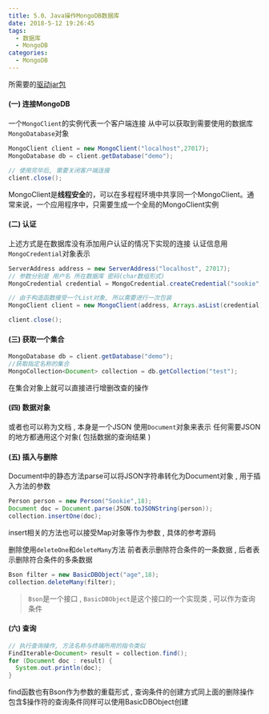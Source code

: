 ```yaml
---
title: 5.0、Java操作MongoDB数据库
date: 2018-5-12 19:26:45
tags: 
  - 数据库
  - MongoDB
categories: 
  - MongoDB
---
```


所需要的[驱动jar包](http://mvnrepository.com/artifact/org.mongodb/mongo-java-driver)

<!-- more -->
#### (一) 连接MongoDB
一个`MongoClient`的实例代表一个客户端连接
从中可以获取到需要使用的数据库`MongoDatabase`对象
```java
MongoClient client = new MongoClient("localhost",27017);
MongoDatabase db = client.getDatabase("demo");

// 使用完毕后, 需要关闭客户端连接
client.close();
```

MongoClient是**线程安全**的，可以在多程程环境中共享同一个MongoClient。通常来说，一个应用程序中，只需要生成一个全局的MongoClient实例

#### (二) 认证
上述方式是在数据库没有添加用户认证的情况下实现的连接
认证信息用`MongoCredential`对象表示
```java
ServerAddress address = new ServerAddress("localhost", 27017);
// 参数分别是 用户名 所在数据库 密码(char数组形式)
MongoCredential credential = MongoCredential.createCredential("sookie", "demo", "123456".toCharArray());

// 由于构造函数接受一个List对象, 所以需要进行一次包装
MongoClient client = new MongoClient(address, Arrays.asList(credential));

client.close();
```
#### (三) 获取一个集合
```java
MongoDatabase db = client.getDatabase("demo");
//获取指定名称的集合
MongoCollection<Document> collection = db.getCollection("test");
```
在集合对象上就可以直接进行增删改查的操作

#### (四) 数据对象
或者也可以称为文档 , 本身是一个JSON
使用`Document`对象来表示
任何需要JSON的地方都通用这个对象( 包括数据的查询结果 )

#### (五) 插入与删除
Document中的静态方法parse可以将JSON字符串转化为Document对象 , 用于插入方法的参数
```java
Person person = new Person("Sookie",18);
Document doc = Document.parse(JSON.toJSONString(person));
collection.insertOne(doc);
```
insert相关的方法也可以接受Map对象等作为参数 , 具体的参考源码

删除使用`deleteOne`和`deleteMany`方法
前者表示删除符合条件的一条数据 , 后者表示删除符合条件的多条数据

```java
Bson filter = new BasicDBObject("age",18);
collection.deleteMany(filter);
```
> `Bson`是一个接口 , `BasicDBObject`是这个接口的一个实现类 , 可以作为查询条件

#### (六) 查询
```java
// 执行查询操作, 方法名称与终端所用的指令类似
FindIterable<Document> result = collection.find();
for (Document doc : result) {
  System.out.println(doc);
}
```
find函数也有Bson作为参数的重载形式 , 查询条件的创建方式同上面的删除操作
包含$操作符的查询条件同样可以使用BasicDBObject创建

